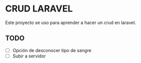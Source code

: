 # CRUD LARAVEL

Este proyecto se uso para aprender a hacer un crud en laravel.

## TODO

- [ ] Opción de desconocer tipo de sangre
- [ ] Subir a servidor
